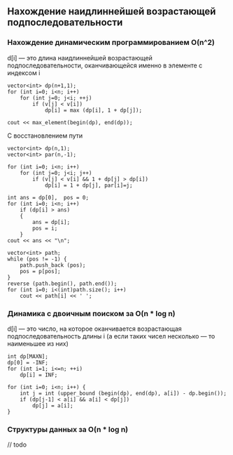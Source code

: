## Нахождение наидлиннейшей возрастающей подпоследовательности


### Нахождение динамическим программированием O(n^2)

d[i] — это длина наидлиннейшей возрастающей подпоследовательности, оканчивающейся именно в элементе с индексом i

```
vector<int> dp(n+1,1); 
for (int i=0; i<n; i++)
	for (int j=0; j<i; ++j)
		if (v[j] < v[i])
			dp[i] = max (dp[i], 1 + dp[j]);
 
cout << max_element(begin(dp), end(dp));
```

С восстановлением пути

```
vector<int> dp(n,1); 
vector<int> par(n,-1);

for (int i=0; i<n; i++)
	for (int j=0; j<i; j++)
		if (v[j] < v[i] && 1 + dp[j] > dp[i])
			dp[i] = 1 + dp[j], par[i]=j;
 
int ans = dp[0],  pos = 0;
for (int i=0; i<n; i++)
	if (dp[i] > ans)
    {
		ans = dp[i];
		pos = i;
	}
cout << ans << "\n";
 
vector<int> path;
while (pos != -1) {
	path.push_back (pos);
	pos = p[pos];
}
reverse (path.begin(), path.end());
for (int i=0; i<(int)path.size(); i++)
	cout << path[i] << ' ';
```

### Динамика с двоичным поиском за O(n * log n)

d[i] — это число, на которое оканчивается возрастающая подпоследовательность длины i (а если таких чисел несколько — то наименьшее из них)

```
int dp[MAXN];
dp[0] = -INF;
for (int i=1; i<=n; ++i)
	dp[i] = INF;
 
for (int i=0; i<n; i++) {
	int j = int (upper_bound (begin(dp), end(dp), a[i]) - dp.begin());
	if (dp[j-1] < a[i] && a[i] < dp[j])
		dp[j] = a[i];
}
```

### Структуры данных за O(n * log n)

// todo